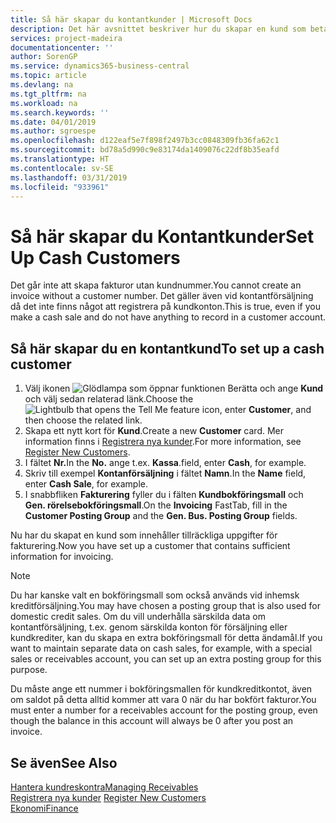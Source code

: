 ```yaml
---
title: Så här skapar du kontantkunder | Microsoft Docs
description: Det här avsnittet beskriver hur du skapar en kund som betalar kontant.
services: project-madeira
documentationcenter: ''
author: SorenGP
ms.service: dynamics365-business-central
ms.topic: article
ms.devlang: na
ms.tgt_pltfrm: na
ms.workload: na
ms.search.keywords: ''
ms.date: 04/01/2019
ms.author: sgroespe
ms.openlocfilehash: d122eaf5e7f898f2497b3cc0848309fb36fa62c1
ms.sourcegitcommit: bd78a5d990c9e83174da1409076c22df8b35eafd
ms.translationtype: HT
ms.contentlocale: sv-SE
ms.lasthandoff: 03/31/2019
ms.locfileid: "933961"
---
```

# <a name="set-up-cash-customers"></a><span data-ttu-id="85908-103">Så här skapar du Kontantkunder</span><span class="sxs-lookup"><span data-stu-id="85908-103">Set Up Cash Customers</span></span>
<span data-ttu-id="85908-104">Det går inte att skapa fakturor utan kundnummer.</span><span class="sxs-lookup"><span data-stu-id="85908-104">You cannot create an invoice without a customer number.</span></span> <span data-ttu-id="85908-105">Det gäller även vid kontantförsäljning då det inte finns något att registrera på kundkonton.</span><span class="sxs-lookup"><span data-stu-id="85908-105">This is true, even if you make a cash sale and do not have anything to record in a customer account.</span></span>  

## <a name="to-set-up-a-cash-customer"></a><span data-ttu-id="85908-106">Så här skapar du en kontantkund</span><span class="sxs-lookup"><span data-stu-id="85908-106">To set up a cash customer</span></span>  
1.  <span data-ttu-id="85908-107">Välj ikonen ![Glödlampa som öppnar funktionen Berätta](media/ui-search/search_small.png "Berätta vad du vill göra") och ange **Kund** och välj sedan relaterad länk.</span><span class="sxs-lookup"><span data-stu-id="85908-107">Choose the ![Lightbulb that opens the Tell Me feature](media/ui-search/search_small.png "Tell me what you want to do") icon, enter **Customer**, and then choose the related link.</span></span>  
2.  <span data-ttu-id="85908-108">Skapa ett nytt kort för **Kund**.</span><span class="sxs-lookup"><span data-stu-id="85908-108">Create a new **Customer** card.</span></span> <span data-ttu-id="85908-109">Mer information finns i [Registrera nya kunder](sales-how-register-new-customers.md).</span><span class="sxs-lookup"><span data-stu-id="85908-109">For more information, see [Register New Customers](sales-how-register-new-customers.md).</span></span>
3.  <span data-ttu-id="85908-110">I fältet **Nr.**</span><span class="sxs-lookup"><span data-stu-id="85908-110">In the **No.**</span></span> <span data-ttu-id="85908-111">ange t.ex. **Kassa**.</span><span class="sxs-lookup"><span data-stu-id="85908-111">field, enter **Cash**, for example.</span></span>  
4.  <span data-ttu-id="85908-112">Skriv till exempel **Kontanförsäljning** i fältet **Namn**.</span><span class="sxs-lookup"><span data-stu-id="85908-112">In the **Name** field, enter **Cash Sale**, for example.</span></span>  
5.  <span data-ttu-id="85908-113">I snabbfliken **Fakturering** fyller du i fälten **Kundbokföringsmall** och **Gen. rörelsebokföringsmall**.</span><span class="sxs-lookup"><span data-stu-id="85908-113">On the **Invoicing** FastTab, fill in the **Customer Posting Group** and the **Gen. Bus. Posting Group** fields.</span></span>  

 <span data-ttu-id="85908-114">Nu har du skapat en kund som innehåller tillräckliga uppgifter för fakturering.</span><span class="sxs-lookup"><span data-stu-id="85908-114">Now you have set up a customer that contains sufficient information for invoicing.</span></span>  

> [!NOTE]  
>  <span data-ttu-id="85908-115">Du har kanske valt en bokföringsmall som också används vid inhemsk kreditförsäljning.</span><span class="sxs-lookup"><span data-stu-id="85908-115">You may have chosen a posting group that is also used for domestic credit sales.</span></span> <span data-ttu-id="85908-116">Om du vill underhålla särskilda data om kontantförsäljning, t.ex. genom särskilda konton för försäljning eller kundkrediter, kan du skapa en extra bokföringsmall för detta ändamål.</span><span class="sxs-lookup"><span data-stu-id="85908-116">If you want to maintain separate data on cash sales, for example, with a special sales or receivables account, you can set up an extra posting group for this purpose.</span></span>  
>   
>  <span data-ttu-id="85908-117">Du måste ange ett nummer i bokföringsmallen för kundkreditkontot, även om saldot på detta alltid kommer att vara 0 när du har bokfört fakturor.</span><span class="sxs-lookup"><span data-stu-id="85908-117">You must enter a number for a receivables account for the posting group, even though the balance in this account will always be 0 after you post an invoice.</span></span>  

## <a name="see-also"></a><span data-ttu-id="85908-118">Se även</span><span class="sxs-lookup"><span data-stu-id="85908-118">See Also</span></span>
[<span data-ttu-id="85908-119">Hantera kundreskontra</span><span class="sxs-lookup"><span data-stu-id="85908-119">Managing Receivables</span></span>](receivables-manage-receivables.md)  
<span data-ttu-id="85908-120">[Registrera nya kunder](sales-how-register-new-customers.md)  </span><span class="sxs-lookup"><span data-stu-id="85908-120">[Register New Customers](sales-how-register-new-customers.md)  </span></span>  
[<span data-ttu-id="85908-121">Ekonomi</span><span class="sxs-lookup"><span data-stu-id="85908-121">Finance</span></span>](finance.md)  

